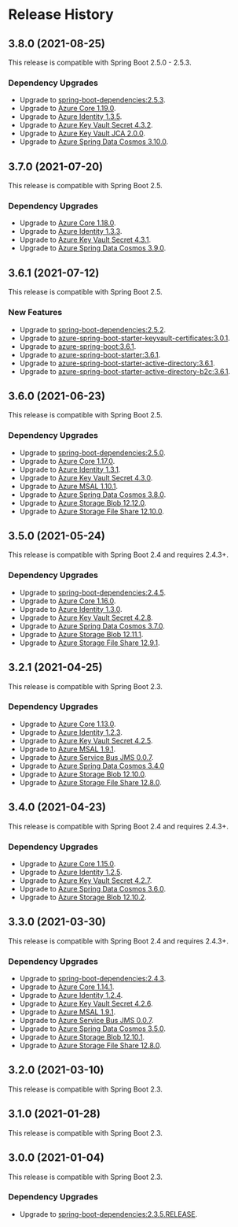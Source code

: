 # Release History

## 3.8.0 (2021-08-25)
This release is compatible with Spring Boot 2.5.0 - 2.5.3.
### Dependency Upgrades
- Upgrade to [spring-boot-dependencies:2.5.3](https://repo.maven.apache.org/maven2/org/springframework/boot/spring-boot-dependencies/2.5.3/spring-boot-dependencies-2.5.3.pom).
- Upgrade to [Azure Core 1.19.0](https://github.com/Azure/azure-sdk-for-java/blob/main/sdk/core/azure-core/CHANGELOG.md#1190-2021-08-06).
- Upgrade to [Azure Identity 1.3.5](https://github.com/Azure/azure-sdk-for-java/blob/main/sdk/identity/azure-identity/CHANGELOG.md).
- Upgrade to [Azure Key Vault Secret 4.3.2](https://github.com/Azure/azure-sdk-for-java/blob/main/sdk/keyvault/azure-security-keyvault-secrets/CHANGELOG.md).
- Upgrade to [Azure Key Vault JCA 2.0.0](https://github.com/Azure/azure-sdk-for-java/blob/main/sdk/keyvault/azure-security-keyvault-jca/CHANGELOG.md).
- Upgrade to [Azure Spring Data Cosmos 3.10.0](https://github.com/Azure/azure-sdk-for-java/blob/main/sdk/cosmos/azure-spring-data-cosmos/CHANGELOG.md#3100-2021-08-16).


## 3.7.0 (2021-07-20)
This release is compatible with Spring Boot 2.5.
### Dependency Upgrades
- Upgrade to [Azure Core 1.18.0](https://github.com/Azure/azure-sdk-for-java/blob/main/sdk/core/azure-core/CHANGELOG.md#1180-2021-07-01).
- Upgrade to [Azure Identity 1.3.3](https://github.com/Azure/azure-sdk-for-java/blob/main/sdk/identity/azure-identity/CHANGELOG.md).
- Upgrade to [Azure Key Vault Secret 4.3.1](https://github.com/Azure/azure-sdk-for-java/blob/main/sdk/keyvault/azure-security-keyvault-secrets/CHANGELOG.md#431-2021-07-08).
- Upgrade to [Azure Spring Data Cosmos 3.9.0](https://github.com/Azure/azure-sdk-for-java/blob/main/sdk/cosmos/azure-spring-data-cosmos/CHANGELOG.md#390-2021-07-08).

## 3.6.1 (2021-07-12)
This release is compatible with Spring Boot 2.5.
### New Features
- Upgrade to [spring-boot-dependencies:2.5.2](https://repo.maven.apache.org/maven2/org/springframework/boot/spring-boot-dependencies/2.5.2/spring-boot-dependencies-2.5.2.pom).
- Upgrade to [azure-spring-boot-starter-keyvault-certificates:3.0.1](https://github.com/Azure/azure-sdk-for-java/blob/main/sdk/spring/azure-spring-boot-starter-keyvault-certificates/CHANGELOG.md#301-2021-07-01).
- Upgrade to [azure-spring-boot:3.6.1](https://github.com/Azure/azure-sdk-for-java/blob/b6a7aba854d35d2a861dbf2786b5e41b9d3538ad/sdk/spring/azure-spring-boot/CHANGELOG.md#361-2021-07-02).
- Upgrade to [azure-spring-boot-starter:3.6.1](https://github.com/Azure/azure-sdk-for-java/blob/main/sdk/spring/azure-spring-boot-starter/CHANGELOG.md#361-2021-07-02).
- Upgrade to [azure-spring-boot-starter-active-directory:3.6.1](https://github.com/Azure/azure-sdk-for-java/blob/main/sdk/spring/azure-spring-boot-starter-active-directory/CHANGELOG.md#361-2021-07-02).
- Upgrade to [azure-spring-boot-starter-active-directory-b2c:3.6.1](https://github.com/Azure/azure-sdk-for-java/blob/main/sdk/spring/azure-spring-boot-starter-active-directory-b2c/CHANGELOG.md#361-2021-07-02).

## 3.6.0 (2021-06-23)
This release is compatible with Spring Boot 2.5. 
### Dependency Upgrades
- Upgrade to [spring-boot-dependencies:2.5.0](https://repo.maven.apache.org/maven2/org/springframework/boot/spring-boot-dependencies/2.5.0/spring-boot-dependencies-2.5.0.pom).
- Upgrade to [Azure Core 1.17.0](https://github.com/Azure/azure-sdk-for-java/blob/main/sdk/core/azure-core/CHANGELOG.md#1170-2021-06-07).
- Upgrade to [Azure Identity 1.3.1](https://github.com/Azure/azure-sdk-for-java/blob/main/sdk/identity/azure-identity/CHANGELOG.md#131-2021-06-08).
- Upgrade to [Azure Key Vault Secret 4.3.0](https://github.com/Azure/azure-sdk-for-java/blob/main/sdk/keyvault/azure-security-keyvault-secrets/CHANGELOG.md#430-2021-06-17).
- Upgrade to [Azure MSAL 1.10.1](https://github.com/AzureAD/microsoft-authentication-library-for-java/releases/tag/v1.10.1).
- Upgrade to [Azure Spring Data Cosmos 3.8.0](https://github.com/Azure/azure-sdk-for-java/blob/main/sdk/cosmos/azure-spring-data-cosmos/CHANGELOG.md#380-2021-06-11).
- Upgrade to [Azure Storage Blob 12.12.0](https://github.com/Azure/azure-sdk-for-java/blob/main/sdk/storage/azure-storage-blob/CHANGELOG.md#12120-2021-06-09).
- Upgrade to [Azure Storage File Share 12.10.0](https://github.com/Azure/azure-sdk-for-java/blob/main/sdk/storage/azure-storage-file-share/CHANGELOG.md#12100-2021-06-09).
 
## 3.5.0 (2021-05-24)
This release is compatible with Spring Boot 2.4 and requires 2.4.3+. 
### Dependency Upgrades
- Upgrade to [spring-boot-dependencies:2.4.5](https://repo.maven.apache.org/maven2/org/springframework/boot/spring-boot-dependencies/2.4.5/spring-boot-dependencies-2.4.5.pom).
- Upgrade to [Azure Core 1.16.0](https://github.com/Azure/azure-sdk-for-java/blob/main/sdk/core/azure-core/CHANGELOG.md#1160-2021-05-07).
- Upgrade to [Azure Identity 1.3.0](https://github.com/Azure/azure-sdk-for-java/blob/main/sdk/identity/azure-identity/CHANGELOG.md#130-2021-05-11).
- Upgrade to [Azure Key Vault Secret 4.2.8](https://github.com/Azure/azure-sdk-for-java/blob/main/sdk/keyvault/azure-security-keyvault-secrets/CHANGELOG.md#release-history).
- Upgrade to [Azure Spring Data Cosmos 3.7.0](https://github.com/Azure/azure-sdk-for-java/blob/main/sdk/cosmos/azure-spring-data-cosmos/CHANGELOG.md#370-2021-05-12).
- Upgrade to [Azure Storage Blob 12.11.1](https://github.com/Azure/azure-sdk-for-java/blob/main/sdk/storage/azure-storage-blob/CHANGELOG.md#12111-2021-05-13).
- Upgrade to [Azure Storage File Share 12.9.1](https://github.com/Azure/azure-sdk-for-java/blob/main/sdk/storage/azure-storage-file-share/CHANGELOG.md#1291-2021-05-13).

## 3.2.1 (2021-04-25)
This release is compatible with Spring Boot 2.3. 

### Dependency Upgrades
- Upgrade to [Azure Core 1.13.0](https://github.com/Azure/azure-sdk-for-java/blob/main/sdk/core/azure-core/CHANGELOG.md#1130-2021-02-05).
- Upgrade to [Azure Identity 1.2.3](https://github.com/Azure/azure-sdk-for-java/blob/main/sdk/identity/azure-identity/CHANGELOG.md#123-2021-02-09).
- Upgrade to [Azure Key Vault Secret 4.2.5](https://github.com/Azure/azure-sdk-for-java/blob/main/sdk/keyvault/azure-security-keyvault-secrets/CHANGELOG.md#425-2021-02-11).
- Upgrade to [Azure MSAL 1.9.1](https://github.com/AzureAD/microsoft-authentication-library-for-java/releases/tag/v1.9.1).
- Upgrade to [Azure Service Bus JMS 0.0.7](https://search.maven.org/artifact/com.microsoft.azure/azure-servicebus-jms/0.0.7/jar).
- Upgrade to [Azure Spring Data Cosmos 3.4.0](https://github.com/Azure/azure-sdk-for-java/blob/main/sdk/cosmos/azure-spring-data-cosmos/CHANGELOG.md#340-2021-02-09)
- Upgrade to [Azure Storage Blob 12.10.0](https://github.com/Azure/azure-sdk-for-java/blob/main/sdk/storage/azure-storage-blob/CHANGELOG.md#12100-2021-01-14).
- Upgrade to [Azure Storage File Share 12.8.0](https://github.com/Azure/azure-sdk-for-java/blob/main/sdk/storage/azure-storage-file-share/CHANGELOG.md#1280-2021-01-14).

## 3.4.0 (2021-04-23)
This release is compatible with Spring Boot 2.4 and requires 2.4.3+. 

### Dependency Upgrades
- Upgrade to [Azure Core 1.15.0](https://github.com/Azure/azure-sdk-for-java/blob/main/sdk/core/azure-core/CHANGELOG.md#1150-2021-04-02).
- Upgrade to [Azure Identity 1.2.5](https://github.com/Azure/azure-sdk-for-java/blob/main/sdk/identity/azure-identity/CHANGELOG.md#release-history).
- Upgrade to [Azure Key Vault Secret 4.2.7](https://github.com/Azure/azure-sdk-for-java/blob/main/sdk/keyvault/azure-security-keyvault-secrets/CHANGELOG.md#release-history).
- Upgrade to [Azure Spring Data Cosmos 3.6.0](https://github.com/Azure/azure-sdk-for-java/blob/main/sdk/cosmos/azure-spring-data-cosmos/CHANGELOG.md#360-2021-04-06).
- Upgrade to [Azure Storage Blob 12.10.2](https://github.com/Azure/azure-sdk-for-java/blob/main/sdk/storage/azure-storage-blob/CHANGELOG.md#12102-2021-03-26).

## 3.3.0 (2021-03-30)
This release is compatible with Spring Boot 2.4 and requires 2.4.3+. 

### Dependency Upgrades
- Upgrade to [spring-boot-dependencies:2.4.3](https://repo.maven.apache.org/maven2/org/springframework/boot/spring-boot-dependencies/2.4.3/spring-boot-dependencies-2.4.3.pom).
- Upgrade to [Azure Core 1.14.1](https://github.com/Azure/azure-sdk-for-java/blob/main/sdk/core/azure-core/CHANGELOG.md#1141-2021-03-19).
- Upgrade to [Azure Identity 1.2.4](https://github.com/Azure/azure-sdk-for-java/blob/main/sdk/identity/azure-identity/CHANGELOG.md#release-history).
- Upgrade to [Azure Key Vault Secret 4.2.6](https://github.com/Azure/azure-sdk-for-java/blob/main/sdk/keyvault/azure-security-keyvault-secrets/CHANGELOG.md#release-history).
- Upgrade to [Azure MSAL 1.9.1](https://github.com/AzureAD/microsoft-authentication-library-for-java/releases/tag/v1.9.1).
- Upgrade to [Azure Service Bus JMS 0.0.7](https://search.maven.org/artifact/com.microsoft.azure/azure-servicebus-jms/0.0.7/jar).
- Upgrade to [Azure Spring Data Cosmos 3.5.0](https://github.com/Azure/azure-sdk-for-java/blob/main/sdk/cosmos/azure-spring-data-cosmos/CHANGELOG.md#350-2021-03-11).
- Upgrade to [Azure Storage Blob 12.10.1](https://github.com/Azure/azure-sdk-for-java/blob/main/sdk/storage/azure-storage-blob/CHANGELOG.md#12101-2021-03-19).
- Upgrade to [Azure Storage File Share 12.8.0](https://github.com/Azure/azure-sdk-for-java/blob/main/sdk/storage/azure-storage-file-share/CHANGELOG.md#1280-2021-01-14).

## 3.2.0 (2021-03-10)
This release is compatible with Spring Boot 2.3. 

## 3.1.0 (2021-01-28)
This release is compatible with Spring Boot 2.3. 

## 3.0.0 (2021-01-04)
This release is compatible with Spring Boot 2.3. 

### Dependency Upgrades
- Upgrade to [spring-boot-dependencies:2.3.5.RELEASE](https://repo.maven.apache.org/maven2/org/springframework/boot/spring-boot-dependencies/2.3.5.RELEASE/spring-boot-dependencies-2.3.5.RELEASE.pom).
